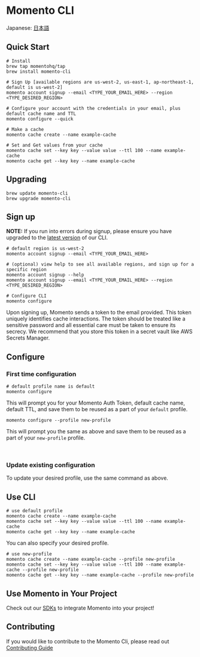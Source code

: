 # Momento CLI

Japanese: [日本語](README.ja.md)

## Quick Start

```
# Install
brew tap momentohq/tap
brew install momento-cli

# Sign Up [available regions are us-west-2, us-east-1, ap-northeast-1, default is us-west-2]
momento account signup --email <TYPE_YOUR_EMAIL_HERE> --region <TYPE_DESIRED_REGION>

# Configure your account with the credentials in your email, plus default cache name and TTL
momento configure --quick

# Make a cache
momento cache create --name example-cache

# Set and Get values from your cache
momento cache set --key key --value value --ttl 100 --name example-cache
momento cache get --key key --name example-cache

```

## Upgrading

```
brew update momento-cli
brew upgrade momento-cli
```

## Sign up

**NOTE:** If you run into errors during signup, please ensure you have upgraded to the [latest version](https://github.com/momentohq/momento-cli/releases/latest) of our CLI.

```
# default region is us-west-2
momento account signup --email <TYPE_YOUR_EMAIL_HERE>

# (optional) view help to see all available regions, and sign up for a specific region
momento account signup --help
momento account signup --email <TYPE_YOUR_EMAIL_HERE> --region <TYPE_DESIRED_REGION>

# Configure CLI
momento configure

```

Upon signing up, Momento sends a token to the email provided. This token uniquely identifies cache interactions. The token should be treated like a sensitive password and all essential care must be taken to ensure its secrecy. We recommend that you store this token in a secret vault like AWS Secrets Manager.

## Configure

### First time configuration

```
# default profile name is default
momento configure
```

This will prompt you for your Momento Auth Token, default cache name, default TTL, and save them to be reused as a part of your `default` profile.

```
momento configure --profile new-profile
```

This will prompt you the same as above and save them to be reused as a part of your `new-profile` profile.

<br>

### Update existing configuration

To update your desired profile, use the same command as above.

## Use CLI

```
# use default profile
momento cache create --name example-cache
momento cache set --key key --value value --ttl 100 --name example-cache
momento cache get --key key --name example-cache
```

You can also specify your desired profile.

```
# use new-profile
momento cache create --name example-cache --profile new-profile
momento cache set --key key --value value --ttl 100 --name example-cache --profile new-profile
momento cache get --key key --name example-cache --profile new-profile
```

## Use Momento in Your Project

Check out our [SDKs](https://github.com/momentohq/client-sdk-examples) to integrate Momento into your project!

## Contributing

If you would like to contribute to the Momento Cli, please read out [Contributing Guide](./CONTRIBUTING.md)
